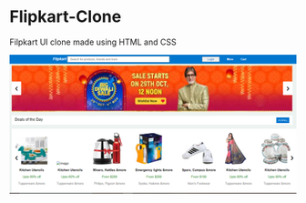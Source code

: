 # Flipkart-Clone

Filpkart UI clone made using HTML and CSS

![screenshot](https://raw.githubusercontent.com/Sardar1208/Flipkart-Clone/master/flipkart.PNG)
